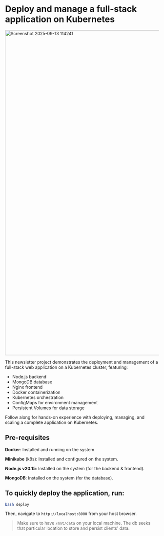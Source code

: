 # Deploy and manage a full-stack application on Kubernetes

<img width="1918" height="1066" alt="Screenshot 2025-09-13 114241" src="https://github.com/user-attachments/assets/244d9a56-b544-4abe-ab87-a0e3898cacbe" />


This newsletter project demonstrates the deployment and management of a full-stack web application on a Kubernetes cluster, featuring:
- Node.js backend
- MongoDB database
- Nginx frontend
- Docker containerization
- Kubernetes orchestration
- ConfigMaps for environment management
- Persistent Volumes for data storage

Follow along for hands-on experience with deploying, managing, and scaling a complete application on Kubernetes.

## Pre-requisites

**Docker**: Installed and running on the system.

**Minikube** (k8s): Installed and configured on the system.

**Node.js v20.15**: Installed on the system (for the backend &amp; frontend).

**MongoDB**: Installed on the system (for the database).

## To quickly deploy the application, run:

```sh
bash deploy
```

Then, navigate to `http://localhost:8000` from your host browser.

> Make sure to have `/mnt/data` on your local machine. The db seeks that particular location to store and persist clients' data.
